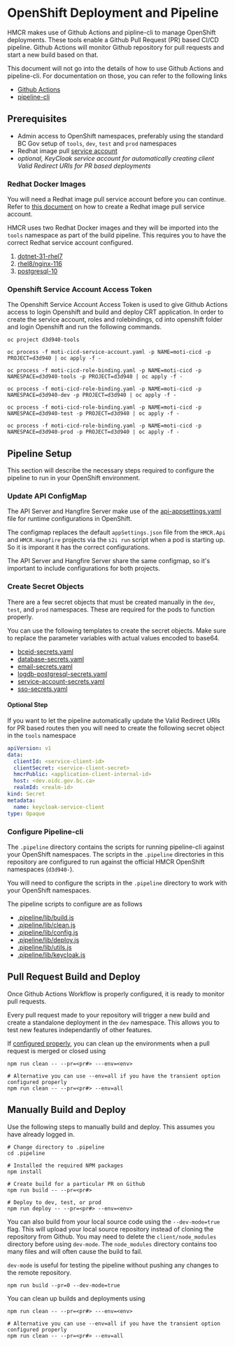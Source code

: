 # OpenShift Deployment and Pipeline

HMCR makes use of Github Actions and pipline-cli to manage OpenShift deployments. These tools enable a Github Pull Request (PR) based CI/CD pipeline. Github Actions will monitor Github repository for pull requests and start a new build based on that.

This document will not go into the details of how to use Github Actions and pipeline-cli. For documentation on those, you can refer to the following links

- [Github Actions](https://docs.github.com/en/actions)
- [pipeline-cli](https://github.com/BCDevOps/pipeline-cli)

## Prerequisites

- Admin access to OpenShift namespaces, preferably using the standard BC Gov setup of `tools`, `dev`, `test` and `prod` namespaces
- Redhat image pull [service account](docs/RedhatServiceAccount.md)
- _optional, KeyCloak service account for automatically creating client Valid Redirect URIs for PR based deployments_

### Redhat Docker Images

You will need a Redhat image pull service account before you can continue. Refer to [this document](docs/RedhatServiceAccount.md) on how to create a Redhat image pull service account.

HMCR uses two Redhat Docker images and they will be imported into the `tools` namespace as part of the build pipeline. This requires you to have the correct Redhat service account configured.

1. [dotnet-31-rhel7](https://access.redhat.com/containers/?tab=images#/registry.access.redhat.com/dotnet/dotnet-31-rhel7)
2. [rhel8/nginx-116](https://catalog.redhat.com/software/containers/rhel8/nginx-116/5d400ae7bed8bd3809910782)
3. [postgresql-10](https://catalog.redhat.com/software/containers/rhel8/postgresql-10/5ba0ae0ddd19c70b45cbf4cd)

### Openshift Service Account Access Token

The Openshift Service Account Access Token is used to give Github Actions access to login Openshift and build and deploy CRT application. In order to create the service account, roles and rolebindings, cd into openshift folder and login Openshift and run the following commands.

```
oc project d3d940-tools

oc process -f moti-cicd-service-account.yaml -p NAME=moti-cicd -p PROJECT=d3d940 | oc apply -f -

oc process -f moti-cicd-role-binding.yaml -p NAME=moti-cicd -p NAMESPACE=d3d940-tools -p PROJECT=d3d940 | oc apply -f -

oc process -f moti-cicd-role-binding.yaml -p NAME=moti-cicd -p NAMESPACE=d3d940-dev -p PROJECT=d3d940 | oc apply -f -

oc process -f moti-cicd-role-binding.yaml -p NAME=moti-cicd -p NAMESPACE=d3d940-test -p PROJECT=d3d940 | oc apply -f -

oc process -f moti-cicd-role-binding.yaml -p NAME=moti-cicd -p NAMESPACE=d3d940-prod -p PROJECT=d3d940 | oc apply -f -
```

## Pipeline Setup

This section will describe the necessary steps required to configure the pipeline to run in your OpenShift environment.

### Update API ConfigMap

The API Server and Hangfire Server make use of the [api-appsettings.yaml](configmaps/api-appsettings.yaml) file for runtime configurations in OpenShift.

The configmap replaces the default `appSettings.json` file from the `HMCR.Api` and `HMCR.Hangfire` projects via the `s2i run` script when a pod is starting up. So it is imporant it has the correct configurations.

The API Server and Hangfire Server share the same configmap, so it's important to include configurations for both projects.

### Create Secret Objects

There are a few secret objects that must be created manually in the `dev`, `test`, and `prod` namespaces. These are required for the pods to function properly.

You can use the following templates to create the secret objects. Make sure to replace the parameter variables with actual values encoded to base64.

- [bceid-secrets.yaml](secrets/bceid-secrets.yaml)
- [database-secrets.yaml](secrets/database-secrets.yaml)
- [email-secrets.yaml](secrets/email-secrets.yaml)
- [logdb-postgresql-secrets.yaml](secrets/logdb-postgresql-secrets.yaml)
- [service-account-secrets.yaml](secrets/service-account-secrets.yaml)
- [sso-secrets.yaml](secrets/sso-secrets.yaml)

#### Optional Step

If you want to let the pipeline automatically update the Valid Redirect URIs for PR based routes then you will need to create the following secret object in the `tools` namespace

```yaml
apiVersion: v1
data:
  clientId: <service-client-id>
  clientSecret: <service-client-secret>
  hmcrPublic: <application-client-internal-id>
  host: <dev.oidc.gov.bc.ca>
  realmId: <realm-id>
kind: Secret
metadata:
  name: keycloak-service-client
type: Opaque
```

### Configure Pipeline-cli

The `.pipeline` directory contains the scripts for running pipeline-cli against your OpenShift namespaces. The scripts in the `.pipeline` directories in this repository are configured to run against the official HMCR OpenShift namespaces (`d3d940-`).

You will need to configure the scripts in the `.pipeline` directory to work with your OpenShift namespaces.

The pipeline scripts to configure are as follows

- [.pipeline/lib/build.js](/.pipeline/lib/build.js)
- [.pipeline/lib/clean.js](/.pipeline/lib/clean.js)
- [.pipeline/lib/config.js](/.pipeline/lib/config.js)
- [.pipeline/lib/deploy.js](/.pipeline/lib/deploy.js)
- [.pipeline/lib/utils.js](/.pipeline/lib/utils.js)
- [.pipeline/lib/keycloak.js](/.pipeline/lib/keycloak.js)

## Pull Request Build and Deploy

Once Github Actions Workflow is properly configured, it is ready to monitor pull requests.

Every pull request made to your repository will trigger a new build and create a standalone deployment in the `dev` namespace. This allows you to test new features independantly of other features.

If [configured properly](https://github.com/BCDevOps/bcdk#automatically-clean-up-pull-request-deployments), you can clean up the environments when a pull request is merged or closed using

```
npm run clean -- --pr=<pr#> ---env=<env>

# Alternative you can use --env=all if you have the transient option configured properly
npm run clean -- --pr=<pr#> --env=all
```

## Manually Build and Deploy

Use the following steps to manually build and deploy. This assumes you have already logged in.

```
# Change directory to .pipeline
cd .pipeline

# Installed the required NPM packages
npm install

# Create build for a particular PR on Github
npm run build -- --pr=<pr#>

# Deploy to dev, test, or prod
npm run deploy -- --pr=<pr#> --env=<env>
```

You can also build from your local source code using the `--dev-mode=true` flag. This will upload your local source repository instead of cloning the repository from Github. You may need to delete the `client/node_modules` directory before using `dev-mode`. The `node_modules` directory contains too many files and will often cause the build to fail.

`dev-mode` is useful for testing the pipeline without pushing any changes to the remote repository.

```
npm run build --pr=0 --dev-mode=true
```

You can clean up builds and deployments using

```
npm run clean -- --pr=<pr#> ---env=<env>

# Alternative you can use --env=all if you have the transient option configured properly
npm run clean -- --pr=<pr#> --env=all
```
